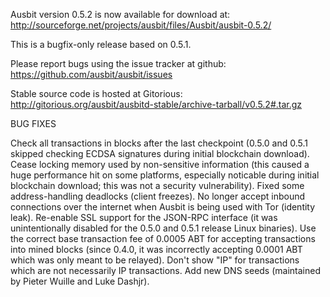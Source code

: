 Ausbit version 0.5.2 is now available for download at:
http://sourceforge.net/projects/ausbit/files/Ausbit/ausbit-0.5.2/

This is a bugfix-only release based on 0.5.1.

Please report bugs using the issue tracker at github:
https://github.com/ausbit/ausbit/issues

Stable source code is hosted at Gitorious:
http://gitorious.org/ausbit/ausbitd-stable/archive-tarball/v0.5.2#.tar.gz

BUG FIXES

Check all transactions in blocks after the last checkpoint (0.5.0 and 0.5.1 skipped checking ECDSA signatures during initial blockchain download).
Cease locking memory used by non-sensitive information (this caused a huge performance hit on some platforms, especially noticable during initial blockchain download; this was
not a security vulnerability).
Fixed some address-handling deadlocks (client freezes).
No longer accept inbound connections over the internet when Ausbit is being used with Tor (identity leak).
Re-enable SSL support for the JSON-RPC interface (it was unintentionally disabled for the 0.5.0 and 0.5.1 release Linux binaries).
Use the correct base transaction fee of 0.0005 ABT for accepting transactions into mined blocks (since 0.4.0, it was incorrectly accepting 0.0001 ABT which was only meant to be relayed).
Don't show "IP" for transactions which are not necessarily IP transactions.
Add new DNS seeds (maintained by Pieter Wuille and Luke Dashjr).
